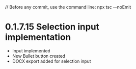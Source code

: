 // Before any commit, use the command line: npx tsc --noEmit

# 0.1.7.15 Selection input implementation

- Input implemented
- New Bullet button created
- DOCX export added for selection input
